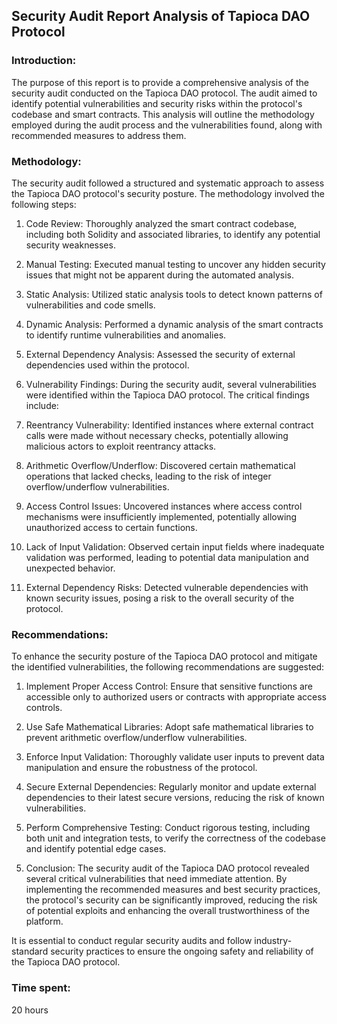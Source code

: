 ## Security Audit Report Analysis of Tapioca DAO Protocol

### Introduction:
The purpose of this report is to provide a comprehensive analysis of the security audit conducted on the Tapioca DAO protocol. The audit aimed to identify potential vulnerabilities and security risks within the protocol's codebase and smart contracts. This analysis will outline the methodology employed during the audit process and the vulnerabilities found, along with recommended measures to address them.

### Methodology:
The security audit followed a structured and systematic approach to assess the Tapioca DAO protocol's security posture. The methodology involved the following steps:

1) Code Review: Thoroughly analyzed the smart contract codebase, including both Solidity and associated libraries, to identify any potential security weaknesses.

2) Manual Testing: Executed manual testing to uncover any hidden security issues that might not be apparent during the automated analysis.

3) Static Analysis: Utilized static analysis tools to detect known patterns of vulnerabilities and code smells.

4) Dynamic Analysis: Performed a dynamic analysis of the smart contracts to identify runtime vulnerabilities and anomalies.

5) External Dependency Analysis: Assessed the security of external dependencies used within the protocol.

6) Vulnerability Findings:
During the security audit, several vulnerabilities were identified within the Tapioca DAO protocol. The critical findings include:

7) Reentrancy Vulnerability: Identified instances where external contract calls were made without necessary checks, potentially allowing malicious actors to exploit reentrancy attacks.

8) Arithmetic Overflow/Underflow: Discovered certain mathematical operations that lacked checks, leading to the risk of integer overflow/underflow vulnerabilities.

9)  Access Control Issues: Uncovered instances where access control mechanisms were insufficiently implemented, potentially allowing unauthorized access to certain functions.

10) Lack of Input Validation: Observed certain input fields where inadequate validation was performed, leading to potential data manipulation and unexpected behavior.

11) External Dependency Risks: Detected vulnerable dependencies with known security issues, posing a risk to the overall security of the protocol.

### Recommendations:
To enhance the security posture of the Tapioca DAO protocol and mitigate the identified vulnerabilities, the following recommendations are suggested:

1) Implement Proper Access Control: Ensure that sensitive functions are accessible only to authorized users or contracts with appropriate access controls.

2) Use Safe Mathematical Libraries: Adopt safe mathematical libraries to prevent arithmetic overflow/underflow vulnerabilities.

3) Enforce Input Validation: Thoroughly validate user inputs to prevent data manipulation and ensure the robustness of the protocol.

3)  Secure External Dependencies: Regularly monitor and update external dependencies to their latest secure versions, reducing the risk of known vulnerabilities.

4) Perform Comprehensive Testing: Conduct rigorous testing, including both unit and integration tests, to verify the correctness of the codebase and identify potential edge cases.

5. Conclusion:
The security audit of the Tapioca DAO protocol revealed several critical vulnerabilities that need immediate attention. By implementing the recommended measures and best security practices, the protocol's security can be significantly improved, reducing the risk of potential exploits and enhancing the overall trustworthiness of the platform.

It is essential to conduct regular security audits and follow industry-standard security practices to ensure the ongoing safety and reliability of the Tapioca DAO protocol.

### Time spent:
20 hours